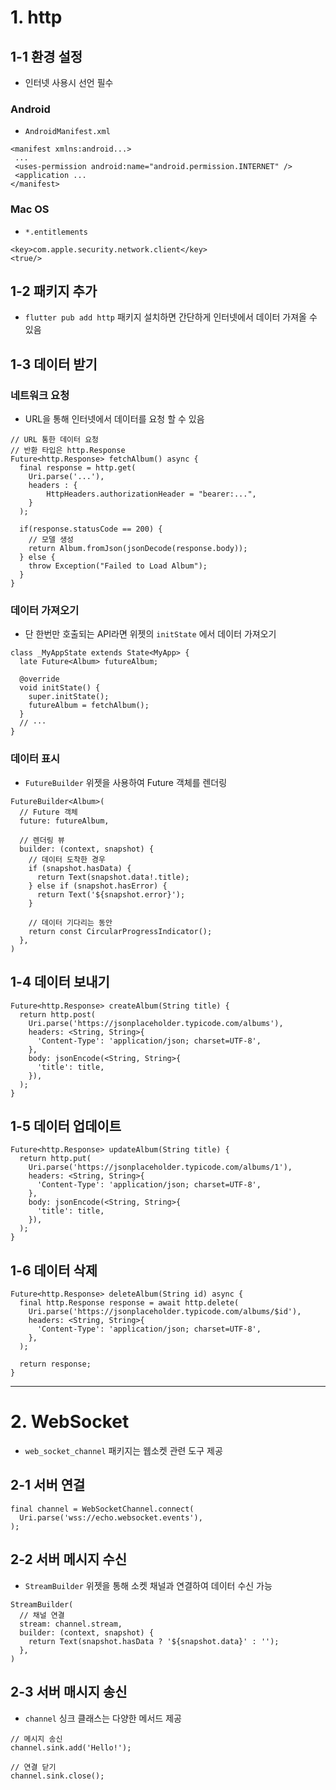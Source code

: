 # 1. http

## 1-1 환경 설정

- 인터넷 사용시 선언 필수

### Android

- `AndroidManifest.xml`

```
<manifest xmlns:android...>
 ...
 <uses-permission android:name="android.permission.INTERNET" />
 <application ...
</manifest>

```

### Mac OS

- `*.entitlements`

```
<key>com.apple.security.network.client</key>
<true/>

```

## 1-2 패키지 추가

- `flutter pub add http` 패키지 설치하면 간단하게 인터넷에서 데이터 가져올 수 있음

## 1-3 데이터 받기

### 네트워크 요청

- URL을 통해 인터넷에서 데이터를 요청 할 수 있음

```
// URL 통한 데이터 요청
// 반환 타입은 http.Response
Future<http.Response> fetchAlbum() async {
  final response = http.get(
    Uri.parse('...'),
    headers : {
        HttpHeaders.authorizationHeader = "bearer:...",
    }
  );

  if(response.statusCode == 200) {
    // 모델 생성
    return Album.fromJson(jsonDecode(response.body));
  } else {
    throw Exception("Failed to Load Album");
  }
}
```

### 데이터 가져오기

- 단 한번만 호출되는 API라면 위젯의 `initState` 에서 데이터 가져오기

```
class _MyAppState extends State<MyApp> {
  late Future<Album> futureAlbum;

  @override
  void initState() {
    super.initState();
    futureAlbum = fetchAlbum();
  }
  // ···
}
```

### 데이터 표시

- `FutureBuilder` 위젯을 사용하여 Future 객체를 렌더링

```
FutureBuilder<Album>(
  // Future 객체
  future: futureAlbum,

  // 렌더링 뷰
  builder: (context, snapshot) {
    // 데이터 도착한 경우
    if (snapshot.hasData) {
      return Text(snapshot.data!.title);
    } else if (snapshot.hasError) {
      return Text('${snapshot.error}');
    }

    // 데이터 기다리는 동안
    return const CircularProgressIndicator();
  },
)
```

## 1-4 데이터 보내기

```
Future<http.Response> createAlbum(String title) {
  return http.post(
    Uri.parse('https://jsonplaceholder.typicode.com/albums'),
    headers: <String, String>{
      'Content-Type': 'application/json; charset=UTF-8',
    },
    body: jsonEncode(<String, String>{
      'title': title,
    }),
  );
}
```

## 1-5 데이터 업데이트

```
Future<http.Response> updateAlbum(String title) {
  return http.put(
    Uri.parse('https://jsonplaceholder.typicode.com/albums/1'),
    headers: <String, String>{
      'Content-Type': 'application/json; charset=UTF-8',
    },
    body: jsonEncode(<String, String>{
      'title': title,
    }),
  );
}
```

## 1-6 데이터 삭제

```
Future<http.Response> deleteAlbum(String id) async {
  final http.Response response = await http.delete(
    Uri.parse('https://jsonplaceholder.typicode.com/albums/$id'),
    headers: <String, String>{
      'Content-Type': 'application/json; charset=UTF-8',
    },
  );

  return response;
}
```

---

# 2. WebSocket

- `web_socket_channel` 패키지는 웹소켓 관련 도구 제공

## 2-1 서버 연걸

```
final channel = WebSocketChannel.connect(
  Uri.parse('wss://echo.websocket.events'),
);
```

## 2-2 서버 메시지 수신

- `StreamBuilder` 위젯을 통해 소켓 채널과 연결하여 데이터 수신 가능

```
StreamBuilder(
  // 채널 연결
  stream: channel.stream,
  builder: (context, snapshot) {
    return Text(snapshot.hasData ? '${snapshot.data}' : '');
  },
)
```

## 2-3 서버 매시지 송신

- `channel` 싱크 클래스는 다양한 메서드 제공

```
// 메시지 송신
channel.sink.add('Hello!');

// 연결 닫기
channel.sink.close();
```
